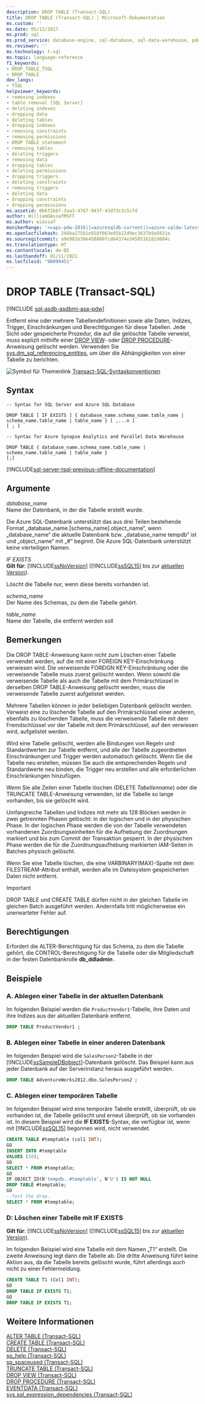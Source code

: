 ```yaml
---
description: DROP TABLE (Transact-SQL)
title: DROP TABLE (Transact-SQL) | Microsoft-Dokumentation
ms.custom: ''
ms.date: 05/12/2017
ms.prod: sql
ms.prod_service: database-engine, sql-database, sql-data-warehouse, pdw
ms.reviewer: ''
ms.technology: t-sql
ms.topic: language-reference
f1_keywords:
- DROP_TABLE_TSQL
- DROP TABLE
dev_langs:
- TSQL
helpviewer_keywords:
- removing indexes
- table removal [SQL Server]
- deleting indexes
- dropping data
- deleting tables
- dropping indexes
- removing constraints
- removing permissions
- DROP TABLE statement
- removing tables
- deleting triggers
- removing data
- dropping tables
- deleting permissions
- dropping triggers
- deleting constraints
- removing triggers
- deleting data
- dropping constraints
- dropping permissions
ms.assetid: 0b6f2b6f-3aa3-4767-943f-43df3c3c5cfd
author: WilliamDAssafMSFT
ms.author: wiassaf
monikerRange: '>=aps-pdw-2016||=azuresqldb-current||=azure-sqldw-latest||>=sql-server-2016||>=sql-server-linux-2017||=azuresqldb-mi-current'
ms.openlocfilehash: 246ba275b1e918f063e05b22d9ec3637b9a5631e
ms.sourcegitcommit: a9e982e30e458866fcd64374e3458516182d604c
ms.translationtype: HT
ms.contentlocale: de-DE
ms.lasthandoff: 01/11/2021
ms.locfileid: "98099451"
---
```

# <a name="drop-table-transact-sql"></a>DROP TABLE (Transact-SQL)
[!INCLUDE [sql-asdb-asdbmi-asa-pdw](../../includes/applies-to-version/sql-asdb-asdbmi-asa-pdw.md)]

  Entfernt eine oder mehrere Tabellendefinitionen sowie alle Daten, Indizes, Trigger, Einschränkungen und Berechtigungen für diese Tabellen. Jede Sicht oder gespeicherte Prozedur, die auf die gelöschte Tabelle verweist, muss explizit mithilfe einer [DROP VIEW](../../t-sql/statements/drop-view-transact-sql.md)- oder [DROP PROCEDURE](../../t-sql/statements/drop-procedure-transact-sql.md)-Anweisung gelöscht werden. Verwenden Sie [sys.dm_sql_referencing_entities](../../relational-databases/system-dynamic-management-views/sys-dm-sql-referencing-entities-transact-sql.md), um über die Abhängigkeiten von einer Tabelle zu berichten.  
  
 ![Symbol für Themenlink](../../database-engine/configure-windows/media/topic-link.gif "Symbol für Themenlink") [Transact-SQL-Syntaxkonventionen](../../t-sql/language-elements/transact-sql-syntax-conventions-transact-sql.md)  
  
## <a name="syntax"></a>Syntax  
  
```syntaxsql
-- Syntax for SQL Server and Azure SQL Database  
  
DROP TABLE [ IF EXISTS ] { database_name.schema_name.table_name | schema_name.table_name | table_name } [ ,...n ]  
[ ; ]  
```  
  
```syntaxsql
-- Syntax for Azure Synapse Analytics and Parallel Data Warehouse  
  
DROP TABLE { database_name.schema_name.table_name | schema_name.table_name | table_name }
[;]  
```  
  
[!INCLUDE[sql-server-tsql-previous-offline-documentation](../../includes/sql-server-tsql-previous-offline-documentation.md)]

## <a name="arguments"></a>Argumente
 *database_name*  
 Name der Datenbank, in der die Tabelle erstellt wurde.  
  
 Die Azure SQL-Datenbank unterstützt das aus drei Teilen bestehende Format „database_name.[schema_name].object_name“, wenn „database_name“ die aktuelle Datenbank bzw. „database_name tempdb“ ist und „object_name“ mit „#“ beginnt. Die Azure SQL-Datenbank unterstützt keine vierteiligen Namen.  
  
 *IF EXISTS*  
 **Gilt für**: [!INCLUDE[ssNoVersion](../../includes/ssnoversion-md.md)] ([!INCLUDE[ssSQL15](../../includes/sssql15-md.md)] bis zur [aktuellen Version](https://go.microsoft.com/fwlink/p/?LinkId=299658)).  
  
 Löscht die Tabelle nur, wenn diese bereits vorhanden ist.  
  
 *schema_name*  
 Der Name des Schemas, zu dem die Tabelle gehört.  
  
 *table_name*  
 Name der Tabelle, die entfernt werden soll  
  
## <a name="remarks"></a>Bemerkungen  
 Die DROP TABLE-Anweisung kann nicht zum Löschen einer Tabelle verwendet werden, auf die mit einer FOREIGN KEY-Einschränkung verwiesen wird. Die verweisende FOREIGN KEY-Einschränkung oder die verweisende Tabelle muss zuerst gelöscht werden. Wenn sowohl die verweisende Tabelle als auch die Tabelle mit dem Primärschlüssel in derselben DROP TABLE-Anweisung gelöscht werden, muss die verweisende Tabelle zuerst aufgelistet werden.  
  
 Mehrere Tabellen können in jeder beliebigen Datenbank gelöscht werden. Verweist eine zu löschende Tabelle auf den Primärschlüssel einer anderen, ebenfalls zu löschenden Tabelle, muss die verweisende Tabelle mit dem Fremdschlüssel vor der Tabelle mit dem Primärschlüssel, auf den verwiesen wird, aufgelistet werden.  
  
 Wird eine Tabelle gelöscht, werden alle Bindungen von Regeln und Standardwerten zur Tabelle entfernt, und alle der Tabelle zugeordneten Einschränkungen und Trigger werden automatisch gelöscht. Wenn Sie die Tabelle neu erstellen, müssen Sie auch die entsprechenden Regeln und Standardwerte neu binden, die Trigger neu erstellen und alle erforderlichen Einschränkungen hinzufügen.  
  
 Wenn Sie alle Zeilen einer Tabelle löschen (DELETE *Tabellenname*) oder die TRUNCATE TABLE-Anweisung verwenden, ist die Tabelle so lange vorhanden, bis sie gelöscht wird.  
  
 Umfangreiche Tabellen und Indizes mit mehr als 128 Blöcken werden in zwei getrennten Phasen gelöscht: in der logischen und in der physischen Phase. In der logischen Phase werden die von der Tabelle verwendeten vorhandenen Zuordnungseinheiten für die Aufhebung der Zuordnungen markiert und bis zum Commit der Transaktion gesperrt. In der physischen Phase werden die für die Zuordnungsaufhebung markierten IAM-Seiten in Batches physisch gelöscht.  
  
 Wenn Sie eine Tabelle löschen, die eine VARBINARY(MAX)-Spalte mit dem FILESTREAM-Attribut enthält, werden alle im Dateisystem gespeicherten Daten nicht entfernt.  
  
> [!IMPORTANT]  
>  DROP TABLE und CREATE TABLE dürfen nicht in der gleichen Tabelle im gleichen Batch ausgeführt werden. Andernfalls tritt möglicherweise ein unerwarteter Fehler auf.  
  
## <a name="permissions"></a>Berechtigungen  
 Erfordert die ALTER-Berechtigung für das Schema, zu dem die Tabelle gehört, die CONTROL-Berechtigung für die Tabelle oder die Mitgliedschaft in der festen Datenbankrolle **db_ddladmin** .  
  
## <a name="examples"></a>Beispiele  
  
### <a name="a-dropping-a-table-in-the-current-database"></a>A. Ablegen einer Tabelle in der aktuellen Datenbank  
 Im folgenden Beispiel werden die `ProductVendor1`-Tabelle, ihre Daten und ihre Indizes aus der aktuellen Datenbank entfernt.  
  
```sql  
DROP TABLE ProductVendor1 ;  
```  
  
### <a name="b-dropping-a-table-in-another-database"></a>B. Ablegen einer Tabelle in einer anderen Datenbank  
 Im folgenden Beispiel wird die `SalesPerson2`-Tabelle in der [!INCLUDE[ssSampleDBobject](../../includes/sssampledbobject-md.md)]-Datenbank gelöscht. Das Beispiel kann aus jeder Datenbank auf der Serverinstanz heraus ausgeführt werden.  
  
```sql  
DROP TABLE AdventureWorks2012.dbo.SalesPerson2 ;  
```  
  
### <a name="c-dropping-a-temporary-table"></a>C. Ablegen einer temporären Tabelle  
 Im folgenden Beispiel wird eine temporäre Tabelle erstellt, überprüft, ob sie vorhanden ist, die Tabelle gelöscht und erneut überprüft, ob sie vorhanden ist. In diesem Beispiel wird die **IF EXISTS**-Syntax, die verfügbar ist, wenn mit [!INCLUDE[ssSQL15](../../includes/sssql15-md.md)] begonnen wird, nicht verwendet.  
  
```sql  
CREATE TABLE #temptable (col1 INT);  
GO  
INSERT INTO #temptable  
VALUES (10);  
GO  
SELECT * FROM #temptable;  
GO  
IF OBJECT_ID(N'tempdb..#temptable', N'U') IS NOT NULL   
DROP TABLE #temptable;  
GO  
--Test the drop.  
SELECT * FROM #temptable;  
```  
  
### <a name="d-dropping-a-table-using-if-exists"></a>D: Löschen einer Tabelle mit IF EXISTS  
  
**Gilt für**: [!INCLUDE[ssNoVersion](../../includes/ssnoversion-md.md)] ([!INCLUDE[ssSQL15](../../includes/sssql15-md.md)] bis zur [aktuellen Version](https://go.microsoft.com/fwlink/p/?LinkId=299658)).  
  
 Im folgenden Beispiel wird eine Tabelle mit dem Namen „T1“ erstellt. Die zweite Anweisung legt dann die Tabelle ab. Die dritte Anweisung führt keine Aktion aus, da die Tabelle bereits gelöscht wurde, führt allerdings auch nicht zu einer Fehlermeldung.  
  
```sql  
CREATE TABLE T1 (Col1 INT);  
GO  
DROP TABLE IF EXISTS T1;  
GO  
DROP TABLE IF EXISTS T1;  
```  
  
  
## <a name="see-also"></a>Weitere Informationen  
 [ALTER TABLE &#40;Transact-SQL&#41;](../../t-sql/statements/alter-table-transact-sql.md)   
 [CREATE TABLE &#40;Transact-SQL&#41;](../../t-sql/statements/create-table-transact-sql.md)   
 [DELETE &#40;Transact-SQL&#41;](../../t-sql/statements/delete-transact-sql.md)   
 [sp_help &#40;Transact-SQL&#41;](../../relational-databases/system-stored-procedures/sp-help-transact-sql.md)   
 [sp_spaceused &#40;Transact-SQL&#41;](../../relational-databases/system-stored-procedures/sp-spaceused-transact-sql.md)   
 [TRUNCATE TABLE &#40;Transact-SQL&#41;](../../t-sql/statements/truncate-table-transact-sql.md)   
 [DROP VIEW &#40;Transact-SQL&#41;](../../t-sql/statements/drop-view-transact-sql.md)   
 [DROP PROCEDURE &#40;Transact-SQL&#41;](../../t-sql/statements/drop-procedure-transact-sql.md)   
 [EVENTDATA &#40;Transact-SQL&#41;](../../t-sql/functions/eventdata-transact-sql.md)   
 [sys.sql_expression_dependencies &#40;Transact-SQL&#41;](../../relational-databases/system-catalog-views/sys-sql-expression-dependencies-transact-sql.md)  
  
